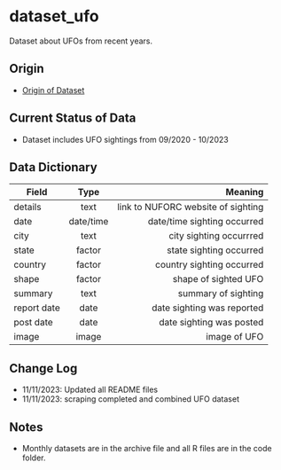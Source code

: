 # dataset_ufo
Dataset about UFOs from recent years.


## Origin

- [Origin of Dataset](https://nuforc.org)

## Current Status of Data

- Dataset includes UFO sightings from 09/2020 - 10/2023

## Data Dictionary

| Field         | Type          | Meaning                            |
| ------------- |:-------------:| ----------------------------------:|
| details       | text          | link to NUFORC website of sighting |
| date          | date/time     | date/time sighting occurred        |
| city          | text          | city sighting occurrred            |
| state         | factor        | state sighting occurred            |
| country       | factor        | country sighting occurred          |
| shape         | factor        | shape of sighted UFO               |
| summary       | text          | summary of sighting                |
| report date   | date          | date sighting was reported         |
| post date     | date          | date sighting was posted           |
| image         | image         | image of UFO                       |

## Change Log

- 11/11/2023: Updated all README files
- 11/11/2023: scraping completed and combined UFO dataset

## Notes
 
- Monthly datasets are in the archive file and all R files are in the code folder.

